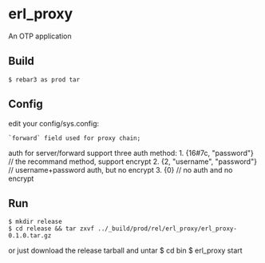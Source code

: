 erl_proxy
=====

An OTP application

Build
-----

    $ rebar3 as prod tar

Config
-----
edit your config/sys.config:

    `forward` field used for proxy chain;

auth for server/forward support three auth method:
    1. {16#7c, "password"}          // the recommand method, support encrypt
    2. {2, "username", "password"}  // username+password auth, but no encrypt
    3. {0}                          // no auth and no encrypt

Run
-----

    $ mkdir release
    $ cd release && tar zxvf ../_build/prod/rel/erl_proxy/erl_proxy-0.1.0.tar.gz
or just download the release tarball and untar
    $ cd bin
    $ erl_proxy start
